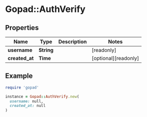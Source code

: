 # Gopad::AuthVerify

## Properties

| Name | Type | Description | Notes |
| ---- | ---- | ----------- | ----- |
| **username** | **String** |  | [readonly] |
| **created_at** | **Time** |  | [optional][readonly] |

## Example

```ruby
require 'gopad'

instance = Gopad::AuthVerify.new(
  username: null,
  created_at: null
)
```

